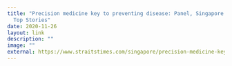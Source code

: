 ```yaml
---
title: "Precision medicine key to preventing disease: Panel, Singapore News &
  Top Stories"
date: 2020-11-26
layout: link
description: ""
image: ""
external: https://www.straitstimes.com/singapore/precision-medicine-key-to-preventing-disease-panel
---
```

